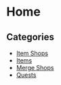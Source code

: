 # Home

## Categories

- [Item Shops](item-shops.md)
- [Items](items.md)
- [Merge Shops](merge-shops.md)
- [Quests](quests.md)
